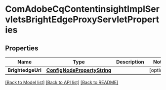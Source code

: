 # ComAdobeCqContentinsightImplServletsBrightEdgeProxyServletProperties

## Properties
Name | Type | Description | Notes
------------ | ------------- | ------------- | -------------
**BrightedgeUrl** | [**ConfigNodePropertyString**](configNodePropertyString.md) |  | [optional] 

[[Back to Model list]](../README.md#documentation-for-models) [[Back to API list]](../README.md#documentation-for-api-endpoints) [[Back to README]](../README.md)


